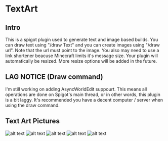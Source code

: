 # TextArt

## Intro
This is a spigot plugin used to generate text and image based builds. You can draw text using "/draw Text" and you can create images using "/draw url". Note that the url must point to the image. You also may need to use a link shortener beacuse Minecraft limits it's message size. Your plugin will automatically be resized. More resize options will be added in the future.

## LAG NOTICE (Draw command)
I'm still working on adding AsyncWorldEdit suppourt. This means all operations are done on Spigot's main thread, or in other words, this plugin is a bit laggy. It's recommended you have a decent computer / server when using the draw command.


## Text Art Pictures
![alt text](https://github.com/Exeton/TextArt/blob/master/TextArt.png)
![alt text](https://github.com/Exeton/TextArt/blob/master/MonaLisa.png)
![alt text](https://github.com/Exeton/TextArt/blob/master/French.png)
![alt text](https://github.com/Exeton/TextArt/blob/master/Trev.png)
![alt text](https://github.com/Exeton/TextArt/blob/master/PingSpoofing%20Art.png)


